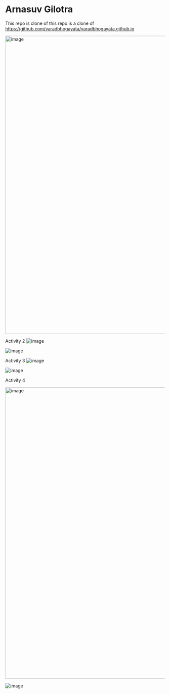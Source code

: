 # Arnasuv Gilotra 

This repo is clone of this repo is a clone of https://github.com/varadbhogayata/varadbhogayata.github.io

<img width="942" alt="image" src="https://github.com/ArnauvGilotra/ArnauvGilotra.github.io/assets/61934622/fe4517ef-dc19-4e34-a6cf-bf81e1e5648f">

Activity 2
![image](https://github.com/ArnauvGilotra/ArnauvGilotra.github.io/assets/61934622/ad4c6772-f932-4b40-9e2e-7c95089a1fcd)

![image](https://github.com/ArnauvGilotra/ArnauvGilotra.github.io/assets/61934622/c89f6320-a28c-488c-9282-75a63aab0065)

Activity 3
![image](https://github.com/ArnauvGilotra/ArnauvGilotra.github.io/assets/61934622/a0d1b945-7aad-4f74-aea6-f13552199662)

![image](https://github.com/ArnauvGilotra/ArnauvGilotra.github.io/assets/61934622/74c623af-2e24-4ad8-8e23-70366ccf4f39)

Activity 4

<img width="921" alt="image" src="https://github.com/ArnauvGilotra/ArnauvGilotra.github.io/assets/61934622/67dfa1ed-f717-421f-9b06-149f7553f400">


![image](https://github.com/ArnauvGilotra/ArnauvGilotra.github.io/assets/61934622/d8b67b87-f94c-4fcb-97d3-c22ad559003c)
